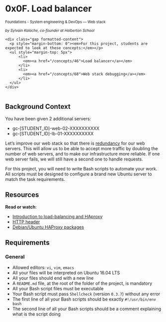 <h1 class="gap">0x0F. Load balancer</h1>


<div id="project_id" style="display: none" data-project-id="275"></div>

<p class="sm-gap">
  <small>
    <i class="fa fa-folder-open"></i>
    Foundations - System engineering &amp; DevOps ― Web stack
  </small>
</p>

  <p>
    <em>
      <small>
        <i class="fa fa-user"></i> by Sylvain Kalache, co-founder at Holberton School
      </small>
    </em>
  </p>


    <div class="gap formatted-content">
      <p style="margin-bottom: 0"><em>For this project, students are expected to look at these concepts:</em></p>
      <ul style="margin-top: 5px">
          <li>
            <em><a href="/concepts/46">Load balancer</a></em>
          </li>
          <li>
            <em><a href="/concepts/68">Web stack debugging</a></em>
          </li>
      </ul>
    </div>

  <article id="description" class="gap formatted-content">
    <p><img src="https://s3.amazonaws.com/intranet-projects-files/holbertonschool-sysadmin_devops/275/qfdked8.png" alt="" style=""></p>

<h2>Background Context</h2>

<p>You have been given 2 additional servers:</p>

<ul>
<li>gc-[STUDENT_ID]-web-02-XXXXXXXXXX</li>
<li>gc-[STUDENT_ID]-lb-01-XXXXXXXXXX</li>
</ul>

<p>Let’s improve our web stack so that there is <a href="/rltoken/QiOC_I-8BeV4aNExIucC9Q" title="redundancy" target="_blank">redundancy</a> for our web servers. This will allow us to be able to accept more traffic by doubling the number of web servers, and to make our infrastructure more reliable. If one web server fails, we will still have a second one to handle requests.</p>

<p>For this project, you will need to write Bash scripts to automate your work. All scripts must be designed to configure a brand new Ubuntu server to match the task requirements.</p>

<h2>Resources</h2>

<p><strong>Read or watch</strong>:</p>

<ul>
<li><a href="/rltoken/ngIXarEyu8jZwOL3Y30PLQ" title="Introduction to load-balancing and HAproxy" target="_blank">Introduction to load-balancing and HAproxy</a> </li>
<li><a href="/rltoken/v32JmcDrSiOnFBfqzXvs_Q" title="HTTP header" target="_blank">HTTP header</a> </li>
<li><a href="/rltoken/BXGrW_6ocecWaOJb7OK_WA" title="Debian/Ubuntu HAProxy packages" target="_blank">Debian/Ubuntu HAProxy packages</a></li>
</ul>

<h2>Requirements</h2>

<h3>General</h3>

<ul>
<li>Allowed editors: <code>vi</code>, <code>vim</code>, <code>emacs</code></li>
<li>All your files will be interpreted on Ubuntu 16.04 LTS</li>
<li>All your files should end with a new line</li>
<li>A <code>README.md</code> file, at the root of the folder of the project, is mandatory</li>
<li>All your Bash script files must be executable</li>
<li>Your Bash script must pass <code>Shellcheck</code> (version <code>0.3.7</code>) without any error</li>
<li>The first line of all your Bash scripts should be exactly <code>#!/usr/bin/env bash</code></li>
<li>The second line of all your Bash scripts should be a comment explaining what is the script doing</li>
</ul>

  </article>

